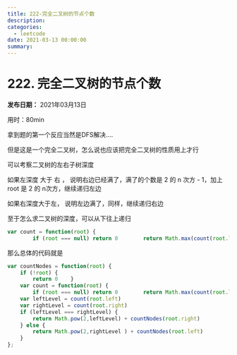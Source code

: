 ```yaml
---
title: 222-完全二叉树的节点个数
description: 
categories:
  - leetcode
date: 2021-03-13 00:00:00
summary: 
---
```


# 222. 完全二叉树的节点个数

**发布日期：** 2021年03月13日

用时：80min

拿到题的第一个反应当然是DFS解决….

但是这是一个完全二叉树，怎么说也应该把完全二叉树的性质用上才行

可以考察二叉树的左右子树深度

如果左深度 大于 右 ， 说明右边已经满了，满了的个数是 2 的 n 次方 - 1，加上root 是 2 的 n次方，继续递归左边

如果右深度大于左， 说明左边满了，同样，继续递归右边

至于怎么求二叉树的深度，可以从下往上递归

```javascript
var count = function(root) {
        if (root === null) return 0        return Math.max(count(root.left),count(root.right)) + 1}
```

那么总体的代码就是

```javascript
var countNodes = function(root) {
    if (!root) {
        return 0    }
    var count = function(root) {
        if (root === null) return 0        return Math.max(count(root.left),count(root.right)) + 1    }
    var leftLevel = count(root.left)
    var rightLevel = count(root.right)
    if (leftLevel === rightLevel) {
        return Math.pow(2,leftLevel) + countNodes(root.right)
    } else {
        return Math.pow(2,rightLevel ) + countNodes(root.left)
    }
};
```

